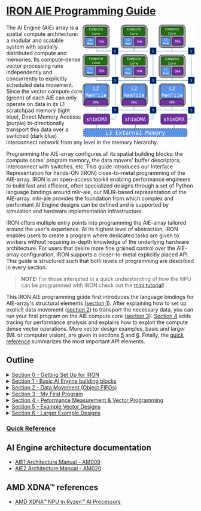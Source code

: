 <!---//===- README.md --------------------------*- Markdown -*-===//
//
// This file is licensed under the Apache License v2.0 with LLVM Exceptions.
// See https://llvm.org/LICENSE.txt for license information.
// SPDX-License-Identifier: Apache-2.0 WITH LLVM-exception
//
// Copyright (C) 2022, Advanced Micro Devices, Inc.
// 
//===----------------------------------------------------------------------===//-->

# <ins>IRON AIE Programming Guide</ins>

<img align="right" width="300" height="300" src="./assets/AIEarray.svg"> 

The AI Engine (AIE) array is a spatial compute architecture: a modular and scalable system with spatially distributed compute and memories. Its compute-dense vector processing runs independently and concurrently to explicitly scheduled data movement. Since the vector compute core (green) of each AIE can only operate on data in its L1 scratchpad memory (light blue), Direct Memory Accesss (purple) bi-directionally transport this data over a switched (dark blue) interconnect network from any level in the memory hierarchy.

Programming the AIE-array configures all its spatial building blocks: the compute cores' program memory, the data movers' buffer descriptors, interconnect with switches, etc. This guide introduces our Interface Representation for hands-ON (IRON) close-to-metal programming of the AIE-array. IRON is an open-access toolkit enabling performance engineers to build fast and efficient, often specialized designs through a set of Python language bindings around mlir-aie, our MLIR-based representation of the AIE-array. mlir-aie provides the foundation from which complex and performant AI Engine designs can be defined and is supported by simulation and hardware implementation infrastructure.

IRON offers multiple entry points into programming the AIE-array tailored around the user's experience. At its highest level of abstraction, IRON enables users to create a program where dedicated tasks are given to workers without requiring in-depth knowledge of the underlying hardware architecture. For users that desire more fine grained control over the AIE-array configuration, IRON supports a closer-to-metal explicitly placed API. This guide is structured such that both levels of programming are described in every section.

> **NOTE:**  For those interested in a quick understanding of how the NPU can be programmed with IRON check out the [mini tutorial](./mini_tutorial/)!

This IRON AIE programming guide first introduces the language bindings for AIE-array's structural elements ([section 1](./section-1/README.md)). After explaining how to set up explicit data movement ([section 2](./section-2/README.md)) to transport the necessary data, you can run your first program on the AIE compute core ([section 3](./section-3/README.md)). [Section 4](./section-4/README.md) adds tracing for performance analysis and explains how to exploit the compute dense vector operations. More vector design examples, basic and larger (ML or computer vision), are given in sections [5](./section-5/README.md) and [6](./section-6/README.md). Finally, the [quick reference](./quick_reference.md) summarizes the most important API elements.

## Outline
<details><summary><a href="./section-0">Section 0 - Getting Set Up for IRON</a></summary>

* Introduce recommended hardware to target with IRON
* Simple instructions to set up your hardware, tools, and environment
</details>
<details><summary><a href="./section-1">Section 1 - Basic AI Engine building blocks</a></summary>

* Introduce the AI Engine building blocks for expressing an application design
* Give an example of Python bindings for MLIR source that define AIE tiles
</details>
<details><summary><a href="./section-2">Section 2 - Data Movement (Object FIFOs)</a></summary>

* Introduce the topic of objectfifos and how they abstract connections between tiles and data in the AIE array memories
* Explain key objectfifo data movement patterns
* Introduce more complex objectfifo connection patterns (broadcast, implicit copy, join, distribute)
* Demonstrate objectfifos with practical examples
* Explain runtime data movement between the host and AIE array
</details>
<details><summary><a href="./section-3">Section 3 - My First Program</a></summary>

* Introduce an example of the first simple program (Vector Scalar Multiplication)
* Illustrate how to run designs on Ryzen™ AI-enabled hardware
</details>
<details><summary><a href="./section-4">Section 4 - Peformance Measurement & Vector Programming</a></summary>

* Introduce performance measurement (timers, trace)
* Discuss topic of vector programming at the kernel level
</details>
<details><summary><a href="./section-5">Section 5 - Example Vector Designs</a></summary>

* Introduce additional vector design examples with exercises to measure their performance:
    * Passthrough
    * Vector $e^x$
    * Vector Scalar Addition
    * GEMM
    * CONV2D
    * ...
</details>
<details><summary><a href="./section-6">Section 6 - Larger Example Designs</a></summary>

* Introduce larger design examples with performance measured over multiple cores
    * Edge Detect
    * Resnet
    * ...
</details>

### [Quick Reference](./quick_reference.md)

## AI Engine architecture documentation
* [AIE1 Architecture Manual - AM009](https://docs.amd.com/r/en-US/am009-versal-ai-engine/Overview)
* [AIE2 Architecture Manual - AM020](https://docs.amd.com/r/en-US/am020-versal-aie-ml/Overview)

## AMD XDNA™ references
* [AMD XDNA™ NPU in Ryzen™ AI Processors](https://ieeexplore.ieee.org/document/10592049)



